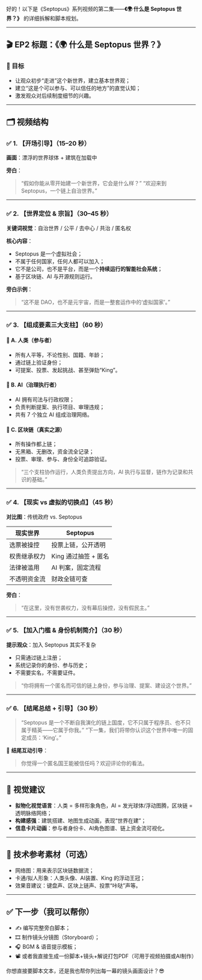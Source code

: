 好的！以下是《Septopus》系列视频的第二集——**《🌍 什么是 Septopus 世界？》** 的详细拆解和脚本规划。

---

## 🎬 EP2 标题：《🌍 什么是 Septopus 世界？》

### 🎯 目标

* 让观众初步“走进”这个新世界，建立基本世界观；
* 建立“这是个可以参与、可以信任的地方”的直觉认知；
* 激发观众对后续制度细节的兴趣。

---

## 🗂 视频结构

### ✅ 1. 【开场引导】（15–20 秒）

**画面**：漂浮的世界球体 + 建筑在加载中

**旁白**：

> “假如你能从零开始建一个新世界，它会是什么样？”
> “欢迎来到 Septopus，一个链上自治世界。”

---

### ✅ 2. 【世界定位 & 宗旨】（30–45 秒）

**关键词视觉**：自治世界 / 公平 / 去中心 / 共治 / 匿名权

**核心内容**：

* Septopus 是一个虚拟社会；
* 不属于任何国家，任何人都可以加入；
* 它不是公司，也不是平台，而是一个**持续运行的智能社会系统**；
* 基于区块链、AI 与开源规则运行。

**旁白示例**：

> “这不是 DAO，也不是元宇宙，而是一整套运作中的‘虚拟国家’。”

---

### ✅ 3. 【组成要素三大支柱】（60 秒）

#### 📍 A. 人类（参与者）

* 所有人平等，不论性别、国籍、年龄；
* 通过链上验证身份；
* 可提案、投票、发起挑战、甚至弹劾“King”。

#### 📍 B. AI（治理执行者）

* AI 拥有司法与行政权限；
* 负责判断提案、执行项目、审理违规；
* 共有 7 个独立 AI 组成治理网络。

#### 📍 C. 区块链（真实之源）

* 所有操作都上链；
* 无黑箱、无删改，资金流全记录；
* 投票、审理、参与、身份全可追踪验证。

> “三个支柱协作运行，人类负责提出方向，AI 执行与监督，链作为记录和共识的基础。”

---

### ✅ 4. 【现实 vs 虚拟的切换点】（45 秒）

**对比图**：传统政府 vs. Septopus

| 现实世界   | Septopus       |
| ------ | -------------- |
| 选票被操控  | 投票上链，公开透明      |
| 权贵继承权力 | King 通过抽签 + 匿名 |
| 法律被滥用  | AI 判案，固定流程     |
| 不透明资金流 | 财政全链可查         |

**旁白**：

> “在这里，没有世袭权力，没有幕后操控，没有假民主。”

---

### ✅ 5. 【加入门槛 & 身份机制简介】（30 秒）

**提示观众**：加入 Septopus 其实不复杂

* 只需通过链上注册；
* 系统记录你的身份、参与历史；
* 不需要实名，不需要证件。

> “你将拥有一个匿名而可信的链上身份，参与治理、提案、建设这个世界。”

---

### ✅ 6. 【结尾总结 + 引导】（30 秒）

> “Septopus 是一个不断自我演化的链上国度，它不只属于程序员、也不只属于精英——它属于你我。”
> “下一集，我们将带你认识这个世界中唯一的固定成员：‘King’。”

📌 **结尾互动引导**：

> 你觉得一个匿名国王能被信任吗？欢迎评论你的看法。

---

## 🎨 视觉建议

* **拟物化视觉语言**：人类 = 多样形象角色，AI = 发光球体/浮动图腾，区块链 = 透明脉络网络；
* **构建感强**：建筑搭建、地图生成动画，表现“世界在建”；
* **信息卡片动画**：参与者身份卡、AI角色图谱、链上资金流可视化。

---

## 🧰 技术参考素材（可选）

* 网络图：用来表示区块链数据流；
* 卡通/拟人形象：人类头像、AI装置、King 的浮动王冠；
* 效果音建议：键盘声、区块上链声、投票“咔哒”声等。

---

## ✅ 下一步（我可以帮你）

* ✍️ 编写完整旁白脚本；
* 🎞 制作镜头分镜图（Storyboard）；
* 🎧 BGM & 语音提示模板；
* 📽️ 或者我直接生成一份脚本+镜头+解说打包PDF（可用于视频拍摄或AI制作）

你想直接要脚本文本，还是我也帮你列出每一幕的镜头画面设计？😎
